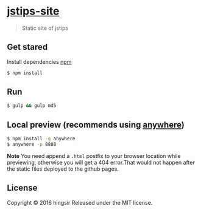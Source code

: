 # [jstips-site](https://hingsir.github.io/jstips-site/dist/tips/)

> Static site of jstips

## Get stared

Install dependencies [npm](https://www.npmjs.com/)

```sh
$ npm install
```

## Run

```sh
$ gulp && gulp md5
```
## Local preview (recommends using [anywhere](https://www.npmjs.com/package/anywhere))

```sh
$ npm install -g anywhere
$ anywhere -p 8888
```
**Note**
You need append a `.html` postfix to your browser location while previewing, otherwise you will get a 404 error.That would not happen after the static files deployed to the github pages.

## License

Copyright © 2016 hingsir
Released under the MIT license.
